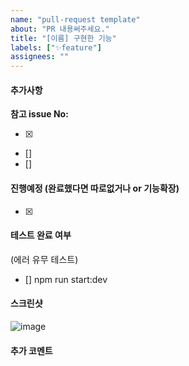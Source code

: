 ```yaml
---
name: "pull-request template"
about: "PR 내용써주세요."
title: "[이름] 구현한 기능"
labels: ["✨feature"]
assignees: ""
---
```


#### 추가사항

**참고 issue No:**

- [x]
- []
- []

#### 진행예정 (완료했다면 따로없거나 or 기능확장)

- [x]


#### 테스트 완료 여부

(에러 유무 테스트)

- [] npm run start:dev


#### 스크린샷

![image](이미지url)

#### 추가 코멘트
